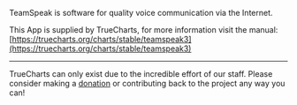 TeamSpeak is software for quality voice communication via the Internet.

This App is supplied by TrueCharts, for more information visit the manual: [https://truecharts.org/charts/stable/teamspeak3](https://truecharts.org/charts/stable/teamspeak3)

---

TrueCharts can only exist due to the incredible effort of our staff.
Please consider making a [donation](https://truecharts.org/sponsor) or contributing back to the project any way you can!
